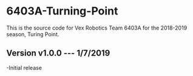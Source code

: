 # 6403A-Turning-Point
This is the source code for Vex Robotics Team 6403A for the 2018-2019 season, Turing Point.

Version v1.0.0 --- 1/7/2019
-
-Initial release
